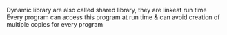 Dynamic library are also called shared library, they are linkeat run time
Every program can access this program at run time & can avoid creation of multiple copies
for every program

